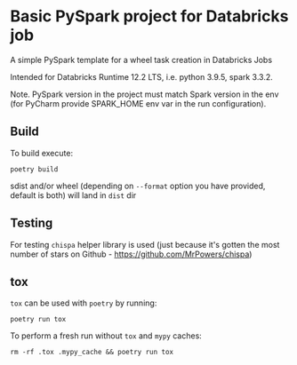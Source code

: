 # Basic PySpark project for Databricks job

A simple PySpark template for a wheel task creation in Databricks Jobs

Intended for Databricks Runtime 12.2 LTS, i.e. python 3.9.5, spark 3.3.2.

Note. PySpark version in the project must match Spark version in the env
(for PyCharm provide SPARK_HOME env var in the run configuration).

## Build
To build execute:

`poetry build`

sdist and/or wheel (depending on `--format` option you have provided, default is both) will land in `dist` dir

## Testing
For testing `chispa` helper library is used 
(just because it's gotten the most number of stars on Github - https://github.com/MrPowers/chispa)

## tox

`tox` can be used with `poetry` by running:

```poetry run tox```

To perform a fresh run without `tox` and `mypy` caches:

```rm -rf .tox .mypy_cache && poetry run tox```
